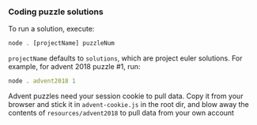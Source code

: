 ### Coding puzzle solutions

To run a solution, execute:

```js
node . [projectName] puzzleNum
```

`projectName` defaults to `solutions`, which are project euler solutions. For example, for advent
2018 puzzle #1, run:

```js
node . advent2018 1
```

Advent puzzles need your session cookie to pull data. Copy it from your browser and stick it in
`advent-cookie.js` in the root dir, and blow away the contents of `resources/advent2018` to pull
data from your own account

